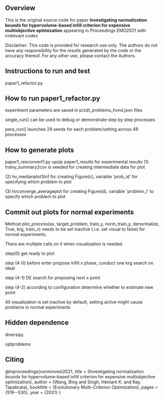 
## Overview
This is the original source code for paper 
**Investigating normalization bounds for hypervolume-based infill criterion for expensive multiobjective optimization**
appearing in Proceedings EMO2021 with irrelevant codes

Disclaimer:
This code is provided for research use only. The authors do not have
any responsibility for the results generated by the code or the 
accuracy thereof. For any other use, please contact the Authors.
## Instructions to run and test
paper1_refactor.py

## How to run paper1_refactor.py

experiment parameters are saved in p/zdt_problems_hvnd.json files

single_run() can be used to debug or demonstrate step by step processes

para_run() launches 29 seeds for each problem/setting across 48 processes

## How to generate plots
paper1_resconvert1.py
upzip paper1_results for experimental results 
(1) trainy_summary2csv is needed for creating intermediate data for plot

(2) hv_medianplot3in1 for creating Figure(c), variable 'prob_id' for specifying which problem to plot

(3) hvconverge_averageplot for creating Figure(d), variable 'problem_i' to specify which problem to plot


## Commit out plots for normal experiments
Method plot_process(ax, target_problem, train_y, norm_train_y, denormalize, True, krg, train_x)
needs to be set inactive ( i.e. set visual to false) for normal experiments.

There are multiple calls on it when visualization is needed.

step(0) get ready to plot
 
step (4-0) before enter propose infill x phase, conduct one krg search on ideal

step (4-1) DE search for proposing next x point

step (4-2) according to configuration determine whether to estimate new point

All visualization is set inactive by default, setting active might cause problems in normal experiments

## Hidden dependence

diversipy

optproblems

## Citing
@inproceedings{norminvest2021,
  title = {Investigating normalization bounds for hypervolume-based infill criterion for expensive multiobjective optimization},
  author = {Wang, Bing and Singh, Hemant K. and Ray, Tapabrata},
  booktitle = {Evolutionary Multi-Criterion Optimization},
  pages = {519--530},
  year = {2021}
}
